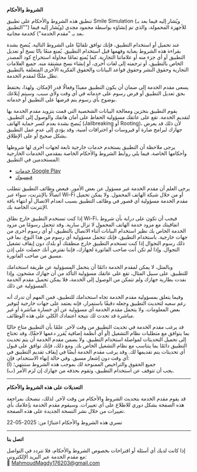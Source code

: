 **الشروط والأحكام**

تنطبق هذه الشروط والأحكام على تطبيق Smile Simulation (ويُشار إليه فيما بعد بـ "التطبيق") للأجهزة المحمولة، والذي تم إنشاؤه بواسطة محمود مجدي (ويُشار إليه فيما بعد بـ "مقدم الخدمة") كخدمة مجانية.

عند تحميل أو استخدام التطبيق، فإنك توافق تلقائيًا على الشروط التالية. يُنصح بشدة بقراءة هذه الشروط بعناية وفهمها قبل استخدام التطبيق. يُمنع منعًا باتًا نسخ أو تعديل التطبيق أو أي جزء منه أو علاماتنا التجارية. كما يُمنع تمامًا محاولة استخراج كود المصدر الخاص بالتطبيق، أو ترجمته إلى لغات أخرى، أو إنشاء نسخ مشتقة منه. جميع العلامات التجارية وحقوق النشر وحقوق قواعد البيانات والحقوق الفكرية الأخرى المتعلقة بالتطبيق تظل ملكًا لمقدم الخدمة.

يسعى مقدم الخدمة إلى ضمان أن يكون التطبيق مفيدًا وفعالًا قدر الإمكان. ولهذا، يحتفظ بحق تعديل التطبيق أو فرض رسوم على خدماته في أي وقت ولأي سبب. وسيتم إبلاغك بوضوح بأي رسوم يتم فرضها على التطبيق أو خدماته.

يقوم التطبيق بتخزين ومعالجة البيانات الشخصية التي قمت بتزويد مقدم الخدمة بها لتقديم الخدمة. تقع على عاتقك مسؤولية الحفاظ على أمان هاتفك والوصول إلى التطبيق. يُنصح بشدة بعدم كسر حماية الهاتف (Jailbreaking أو Rooting)، لأن ذلك قد يعرض جهازك لبرامج ضارة أو فيروسات أو اختراقات أمنية، وقد يؤدي إلى عدم عمل التطبيق بشكل صحيح أو على الإطلاق.

يرجى ملاحظة أن التطبيق يستخدم خدمات خارجية تابعة لجهات أخرى لها شروطها وأحكامها الخاصة. فيما يلي روابط الشروط والأحكام الخاصة بمقدمي الخدمات الخارجية المستخدمين في التطبيق:

* [خدمات Google Play](https://policies.google.com/terms)  
* [فيسبوك](https://www.facebook.com/legal/terms/plain_text_terms)

يرجى العلم أن مقدم الخدمة غير مسؤول عن بعض الأمور. فبعض وظائف التطبيق تتطلب اتصالًا بالإنترنت، سواء عبر Wi-Fi أو من خلال شبكة الهاتف المحمول. ولا يمكن تحميل مقدم الخدمة مسؤولية أي قصور في وظائف التطبيق بسبب انعدام الاتصال أو انتهاء باقة الإنترنت الخاصة بك.

إذا كنت تستخدم التطبيق خارج نطاق Wi-Fi، فيجب أن تكون على دراية بأن شروط اتفاقيتك مع مزود خدمة الهاتف المحمول لا تزال سارية. وقد تتحمل رسومًا من مزود الخدمة الخاص بك نظير استخدام البيانات أثناء الاتصال بالتطبيق، أو أي رسوم أخرى من جهات خارجية. باستخدام التطبيق، فإنك تتحمل مسؤولية أي رسوم من هذا النوع، بما في ذلك رسوم التجوال إذا كنت تستخدم التطبيق خارج منطقتك أو بلدك دون إيقاف تشغيل التجوال. وإذا لم تكن أنت صاحب الفاتورة لجهازك، فإننا نفترض أنك حصلت على إذن مسبق من صاحب الفاتورة.

وبالمثل، لا يمكن لمقدم الخدمة دائمًا أن يتحمل المسؤولية عن طريقة استخدامك للتطبيق. على سبيل المثال، تقع على عاتقك مسؤولية التأكد من أن جهازك مشحون. وإذا نفدت بطارية جهازك ولم تتمكن من الوصول إلى الخدمة، فلا يمكن تحميل مقدم الخدمة المسؤولية عن ذلك.

وفيما يتعلق بمسؤولية مقدم الخدمة تجاه استخدامك للتطبيق، فمن المهم أن تدرك أنه رغم سعيه لتحديث التطبيق وجعله دقيقًا باستمرار، فإنه يعتمد على جهات خارجية لتوفير بعض المعلومات. ولا يتحمل مقدم الخدمة أي مسؤولية عن أي خسارة مباشرة أو غير مباشرة قد تحدث لك نتيجة اعتمادك الكلي على هذه الوظائف.

قد يرغب مقدم الخدمة في تحديث التطبيق من وقت لآخر. علمًا بأن التطبيق متاح حاليًا بما يتوافق مع متطلبات نظام التشغيل (أو أي أنظمة إضافية يُقرر دعمها لاحقًا)، وقد تحتاج إلى تحميل التحديثات لمواصلة استخدام التطبيق. ولا يضمن مقدم الخدمة أن يتم تحديث التطبيق دائمًا بما يتناسب مع نظام التشغيل الخاص بك. ومع ذلك، فإنك توافق على قبول أي تحديثات يتم تقديمها لك. وقد يرغب مقدم الخدمة أيضًا في إيقاف تقديم التطبيق في أي وقت دون إشعار مسبق. وفي حالة إنهاء الاستخدام، فإن:  
(أ) جميع الحقوق والتراخيص الممنوحة لك بموجب هذه الشروط ستنتهي؛  
(ب) يجب أن تتوقف عن استخدام التطبيق، وتقوم بحذفه من جهازك إن لزم الأمر.

---

**التعديلات على هذه الشروط والأحكام**

قد يقوم مقدم الخدمة بتحديث الشروط والأحكام من وقت لآخر. لذلك، ننصحك بمراجعة هذه الصفحة بشكل دوري للاطلاع على أي تغييرات. وسيقوم مقدم الخدمة بإعلامك بأي تغييرات من خلال نشر النسخة الجديدة على هذه الصفحة.

تسري هذه الشروط والأحكام اعتبارًا من: 2025-05-22

---

**اتصل بنا**

إذا كانت لديك أي أسئلة أو اقتراحات بخصوص الشروط والأحكام، فلا تتردد في التواصل مع مقدم الخدمة عبر البريد الإلكتروني:  
📧 MahmoudMagdy176203@gmail.com

